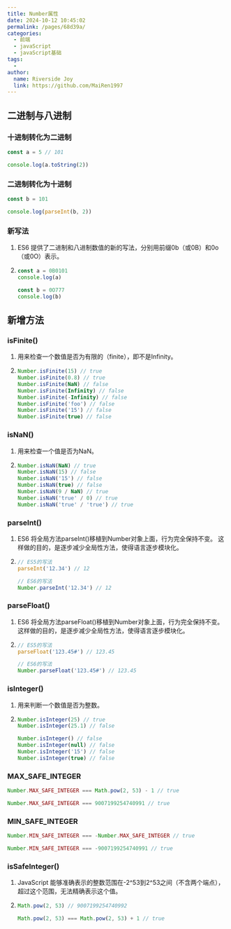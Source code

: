 ```yaml
---
title: Number属性
date: 2024-10-12 10:45:02
permalink: /pages/68d39a/
categories:
  - 前端
  - javaScript
  - javaScript基础
tags:
  - 
author: 
  name: Riverside Joy
  link: https://github.com/MaiRen1997
---
```

## 二进制与八进制

### 十进制转化为二进制

```js
const a = 5 // 101

console.log(a.toString(2))
```

### 二进制转化为十进制

```js
const b = 101

console.log(parseInt(b, 2))
```

### 新写法

1. ES6 提供了二进制和八进制数值的新的写法，分别用前缀0b（或0B）和0o（或0O）表示。

2. ```js
   const a = 0B0101
   console.log(a)
   
   const b = 0O777
   console.log(b)
   ```

## 新增方法

### isFinite()

1. 用来检查一个数值是否为有限的（finite），即不是Infinity。

2. ```js
   Number.isFinite(15) // true
   Number.isFinite(0.8) // true
   Number.isFinite(NaN) // false
   Number.isFinite(Infinity) // false
   Number.isFinite(-Infinity) // false
   Number.isFinite('foo') // false
   Number.isFinite('15') // false
   Number.isFinite(true) // false
   ```

### isNaN()

1. 用来检查一个值是否为NaN。

2. ```js
   Number.isNaN(NaN) // true
   Number.isNaN(15) // false
   Number.isNaN('15') // false
   Number.isNaN(true) // false
   Number.isNaN(9 / NaN) // true
   Number.isNaN('true' / 0) // true
   Number.isNaN('true' / 'true') // true
   ```

### parseInt()

1. ES6 将全局方法parseInt()移植到Number对象上面，行为完全保持不变。 这样做的目的，是逐步减少全局性方法，使得语言逐步模块化。

2. ```js
   // ES5的写法
   parseInt('12.34') // 12
   
   // ES6的写法
   Number.parseInt('12.34') // 12
   ```

### parseFloat()

1. ES6 将全局方法parseFloat()移植到Number对象上面，行为完全保持不变。这样做的目的，是逐步减少全局性方法，使得语言逐步模块化。

2. ```js
   // ES5的写法
   parseFloat('123.45#') // 123.45
   
   // ES6的写法
   Number.parseFloat('123.45#') // 123.45
   ```

### isInteger()

1. 用来判断一个数值是否为整数。

2. ```js
   Number.isInteger(25) // true
   Number.isInteger(25.1) // false
   
   Number.isInteger() // false
   Number.isInteger(null) // false
   Number.isInteger('15') // false
   Number.isInteger(true) // false
   ```

### MAX_SAFE_INTEGER

```js
Number.MAX_SAFE_INTEGER === Math.pow(2, 53) - 1 // true

Number.MAX_SAFE_INTEGER === 9007199254740991 // true
```

### MIN_SAFE_INTEGER

```js
Number.MIN_SAFE_INTEGER === -Number.MAX_SAFE_INTEGER // true

Number.MIN_SAFE_INTEGER === -9007199254740991 // true
```

### isSafeInteger()

1. JavaScript 能够准确表示的整数范围在-2^53到2^53之间（不含两个端点），超过这个范围，无法精确表示这个值。

2. ```js
   Math.pow(2, 53) // 9007199254740992
   
   Math.pow(2, 53) === Math.pow(2, 53) + 1 // true
   ```

